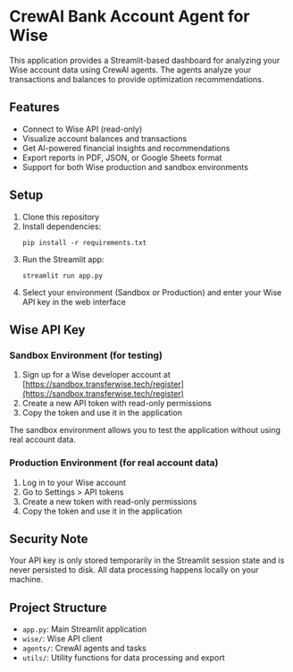 # CrewAI Bank Account Agent for Wise

This application provides a Streamlit-based dashboard for analyzing your Wise account data using CrewAI agents. The agents analyze your transactions and balances to provide optimization recommendations.

## Features

- Connect to Wise API (read-only)
- Visualize account balances and transactions
- Get AI-powered financial insights and recommendations
- Export reports in PDF, JSON, or Google Sheets format
- Support for both Wise production and sandbox environments

## Setup

1. Clone this repository
2. Install dependencies:
   ```
   pip install -r requirements.txt
   ```
3. Run the Streamlit app:
   ```
   streamlit run app.py
   ```
4. Select your environment (Sandbox or Production) and enter your Wise API key in the web interface

## Wise API Key

### Sandbox Environment (for testing)

1. Sign up for a Wise developer account at [https://sandbox.transferwise.tech/register](https://sandbox.transferwise.tech/register)
2. Create a new API token with read-only permissions
3. Copy the token and use it in the application

The sandbox environment allows you to test the application without using real account data.

### Production Environment (for real account data)

1. Log in to your Wise account
2. Go to Settings > API tokens
3. Create a new token with read-only permissions
4. Copy the token and use it in the application

## Security Note

Your API key is only stored temporarily in the Streamlit session state and is never persisted to disk. All data processing happens locally on your machine.

## Project Structure

- `app.py`: Main Streamlit application
- `wise/`: Wise API client
- `agents/`: CrewAI agents and tasks
- `utils/`: Utility functions for data processing and export 